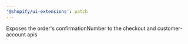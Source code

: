 ```yaml
---
'@shopify/ui-extensions': patch
---
```


Exposes the order's confirmationNumber to the checkout and customer-account apis
